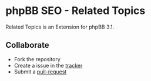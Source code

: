 # phpBB SEO - Related Topics

Related Topics is an Extension for phpBB 3.1.

## Collaborate

* Fork the repository
* Create a issue in the [tracker](https://github.com/phpBBSEO/related/issues)
* Submit a [pull-request](https://github.com/phpBBSEO/related/pulls)
